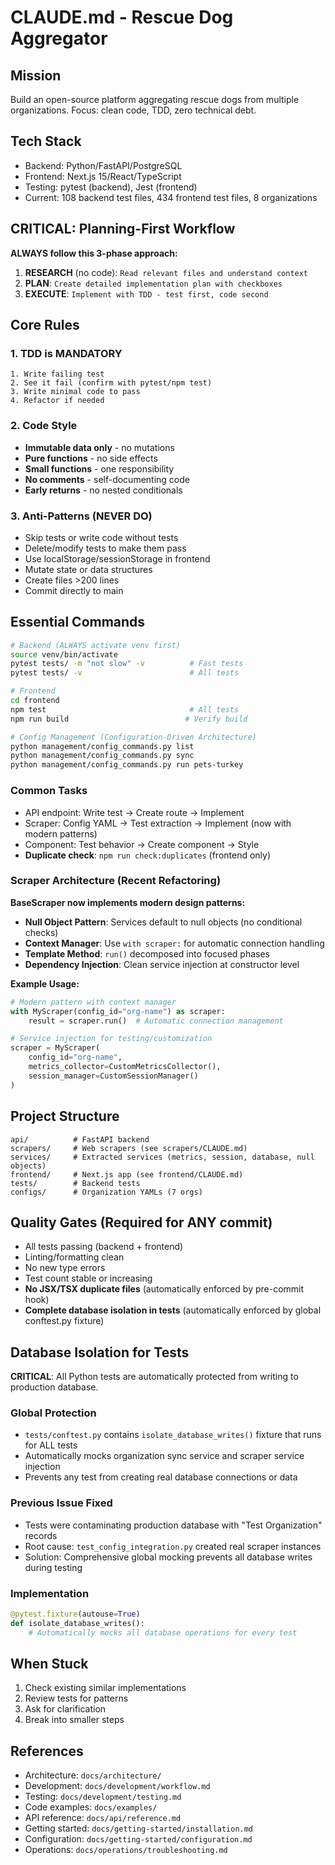 # CLAUDE.md - Rescue Dog Aggregator

## Mission

Build an open-source platform aggregating rescue dogs from multiple organizations. Focus: clean code, TDD, zero technical debt.

## Tech Stack

- Backend: Python/FastAPI/PostgreSQL
- Frontend: Next.js 15/React/TypeScript
- Testing: pytest (backend), Jest (frontend)
- Current: 108 backend test files, 434 frontend test files, 8 organizations

## CRITICAL: Planning-First Workflow

**ALWAYS follow this 3-phase approach:**

1. **RESEARCH** (no code): `Read relevant files and understand context`
2. **PLAN**: `Create detailed implementation plan with checkboxes`
3. **EXECUTE**: `Implement with TDD - test first, code second`

## Core Rules

### 1. TDD is MANDATORY

```
1. Write failing test
2. See it fail (confirm with pytest/npm test)
3. Write minimal code to pass
4. Refactor if needed
```

### 2. Code Style

- **Immutable data only** - no mutations
- **Pure functions** - no side effects
- **Small functions** - one responsibility
- **No comments** - self-documenting code
- **Early returns** - no nested conditionals

### 3. Anti-Patterns (NEVER DO)

- Skip tests or write code without tests
- Delete/modify tests to make them pass
- Use localStorage/sessionStorage in frontend
- Mutate state or data structures
- Create files >200 lines
- Commit directly to main

## Essential Commands

```bash
# Backend (ALWAYS activate venv first)
source venv/bin/activate
pytest tests/ -m "not slow" -v          # Fast tests
pytest tests/ -v                        # All tests

# Frontend
cd frontend
npm test                                # All tests
npm run build                          # Verify build

# Config Management (Configuration-Driven Architecture)
python management/config_commands.py list
python management/config_commands.py sync
python management/config_commands.py run pets-turkey
```

### Common Tasks

- API endpoint: Write test → Create route → Implement
- Scraper: Config YAML → Test extraction → Implement (now with modern patterns)
- Component: Test behavior → Create component → Style
- **Duplicate check**: `npm run check:duplicates` (frontend only)

### Scraper Architecture (Recent Refactoring)

**BaseScraper now implements modern design patterns:**

- **Null Object Pattern**: Services default to null objects (no conditional checks)
- **Context Manager**: Use `with scraper:` for automatic connection handling  
- **Template Method**: `run()` decomposed into focused phases
- **Dependency Injection**: Clean service injection at constructor level

**Example Usage:**
```python
# Modern pattern with context manager
with MyScraper(config_id="org-name") as scraper:
    result = scraper.run()  # Automatic connection management

# Service injection for testing/customization
scraper = MyScraper(
    config_id="org-name",
    metrics_collector=CustomMetricsCollector(),
    session_manager=CustomSessionManager()
)
```

## Project Structure

```
api/          # FastAPI backend
scrapers/     # Web scrapers (see scrapers/CLAUDE.md)
services/     # Extracted services (metrics, session, database, null objects)
frontend/     # Next.js app (see frontend/CLAUDE.md)
tests/        # Backend tests
configs/      # Organization YAMLs (7 orgs)
```

## Quality Gates (Required for ANY commit)

- All tests passing (backend + frontend)
- Linting/formatting clean
- No new type errors
- Test count stable or increasing
- **No JSX/TSX duplicate files** (automatically enforced by pre-commit hook)
- **Complete database isolation in tests** (automatically enforced by global conftest.py fixture)

## Database Isolation for Tests

**CRITICAL**: All Python tests are automatically protected from writing to production database.

### Global Protection
- `tests/conftest.py` contains `isolate_database_writes()` fixture that runs for ALL tests
- Automatically mocks organization sync service and scraper service injection
- Prevents any test from creating real database connections or data

### Previous Issue Fixed
- Tests were contaminating production database with "Test Organization" records
- Root cause: `test_config_integration.py` created real scraper instances
- Solution: Comprehensive global mocking prevents all database writes during testing

### Implementation
```python
@pytest.fixture(autouse=True)
def isolate_database_writes():
    # Automatically mocks all database operations for every test
```

## When Stuck

1. Check existing similar implementations
2. Review tests for patterns
3. Ask for clarification
4. Break into smaller steps

## References

- Architecture: `docs/architecture/`
- Development: `docs/development/workflow.md`
- Testing: `docs/development/testing.md`
- Code examples: `docs/examples/`
- API reference: `docs/api/reference.md`
- Getting started: `docs/getting-started/installation.md`
- Configuration: `docs/getting-started/configuration.md`
- Operations: `docs/operations/troubleshooting.md`

